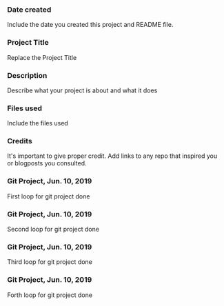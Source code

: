 ### Date created
Include the date you created this project and README file.

### Project Title
Replace the Project Title

### Description
Describe what your project is about and what it does

### Files used
Include the files used

### Credits
It's important to give proper credit. Add links to any repo that inspired you or blogposts you consulted.

### Git Project, Jun. 10, 2019
First loop for git project done

### Git Project, Jun. 10, 2019
Second loop for git project done

### Git Project, Jun. 10, 2019
Third loop for git project done

### Git Project, Jun. 10, 2019
Forth loop for git project done